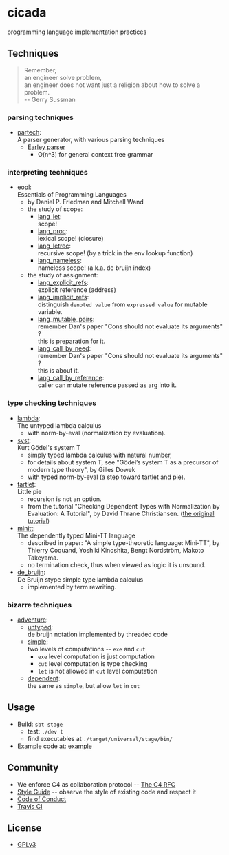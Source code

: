 # cicada

programming language implementation practices

## Techniques

> Remember,<br>
> an engineer solve problem,<br>
> an engineer does not want just a religion about how to solve a problem.<br>
> -- Gerry Sussman

### parsing techniques

- [partech](https://github.com/xieyuheng/cicada/tree/master/src/main/scala/xieyuheng/partech):<br>
  A parser generator, with various parsing techniques
  - [Earley parser](https://github.com/xieyuheng/cicada/tree/master/src/main/scala/xieyuheng/partech/parsing_techniques/Earley.scala)
    - O(n^3) for general context free grammar

### interpreting techniques

- [eopl](https://github.com/xieyuheng/cicada/tree/master/src/main/scala/xieyuheng/eopl):<br>
  Essentials of Programming Languages
  - by Daniel P. Friedman and Mitchell Wand
  - the study of scope:
    - [lang_let](https://github.com/xieyuheng/cicada/tree/master/src/main/scala/xieyuheng/eopl/lang_let):<br>
      scope!
    - [lang_proc](https://github.com/xieyuheng/cicada/tree/master/src/main/scala/xieyuheng/eopl/lang_proc):<br>
      lexical scope! (closure)
    - [lang_letrec](https://github.com/xieyuheng/cicada/tree/master/src/main/scala/xieyuheng/eopl/lang_letrec):<br>
      recursive scope! (by a trick in the env lookup function)
    - [lang_nameless](https://github.com/xieyuheng/cicada/tree/master/src/main/scala/xieyuheng/eopl/lang_nameless):<br>
      nameless scope! (a.k.a. de bruijn index)
  - the study of assignment:
    - [lang_explicit_refs](https://github.com/xieyuheng/cicada/tree/master/src/main/scala/xieyuheng/eopl/lang_explicit_refs):<br>
      explicit reference (address)
    - [lang_implicit_refs](https://github.com/xieyuheng/cicada/tree/master/src/main/scala/xieyuheng/eopl/lang_implicit_refs):<br>
      distinguish `denoted value` from `expressed value` for mutable variable.
    - [lang_mutable_pairs](https://github.com/xieyuheng/cicada/tree/master/src/main/scala/xieyuheng/eopl/lang_mutable_pairs):<br>
      remember Dan's paper "Cons should not evaluate its arguments" ? <br>
      this is preparation for it.
    - [lang_call_by_need](https://github.com/xieyuheng/cicada/tree/master/src/main/scala/xieyuheng/eopl/lang_call_by_need):<br>
      remember Dan's paper "Cons should not evaluate its arguments" ? <br>
      this is about it.
    - [lang_call_by_reference](https://github.com/xieyuheng/cicada/tree/master/src/main/scala/xieyuheng/eopl/lang_call_by_reference):<br>
      caller can mutate reference passed as arg into it.

### type checking techniques

- [lambda](https://github.com/xieyuheng/cicada/tree/master/src/main/scala/xieyuheng/lambda):<br>
  The untyped lambda calculus
  - with norm-by-eval (normalization by evaluation).
- [syst](https://github.com/xieyuheng/cicada/tree/master/src/main/scala/xieyuheng/syst):<br>
  Kurt Gödel's system T
  - simply typed lambda calculus with natural number,
  - for details about system T, see "Gödel’s system T as a precursor of modern type theory", by Gilles Dowek
  - with typed norm-by-eval (a step toward tartlet and pie).
- [tartlet](https://github.com/xieyuheng/cicada/tree/master/src/main/scala/xieyuheng/tartlet):<br>
  Little pie
  - recursion is not an option.
  - from the tutorial "Checking Dependent Types with Normalization by Evaluation: A Tutorial",
    by David Thrane Christiansen.
    ([the original tutorial](http://davidchristiansen.dk/tutorials/nbe))
- [minitt](https://github.com/xieyuheng/cicada/tree/master/src/main/scala/xieyuheng/minitt):<br>
  The dependently typed Mini-TT language
  - described in paper: "A simple type-theoretic language: Mini-TT",
    by Thierry Coquand, Yoshiki Kinoshita, Bengt Nordström, Makoto Takeyama.
  - no termination check, thus when viewed as logic it is unsound.
- [de_bruijn](https://github.com/xieyuheng/cicada/tree/master/src/main/scala/xieyuheng/de_bruijn):<br>
  De Bruijn stype simple type lambda calculus
  - implemented by term rewriting.

### bizarre techniques

- [adventure](https://github.com/xieyuheng/cicada/tree/master/src/main/scala/xieyuheng/adventure):<br>
  - [untyped](https://github.com/xieyuheng/cicada/tree/master/src/main/scala/xieyuheng/adventure/untyped):<br>
    de bruijn notation implemented by threaded code
  - [simple](https://github.com/xieyuheng/cicada/tree/master/src/main/scala/xieyuheng/adventure/simple):<br>
    two levels of computations -- `exe` and `cut`
    - `exe` level computation is just computation
    - `cut` level computation is type checking
    - `let` is not allowed in `cut` level computation
  - [dependent](https://github.com/xieyuheng/cicada/tree/master/src/main/scala/xieyuheng/adventure/dependent):<br>
    the same as `simple`, but allow `let` in `cut`

## Usage

- Build: `sbt stage`
  - test: `./dev t`
  - find executables at `./target/universal/stage/bin/`
- Example code at: [example](https://github.com/xieyuheng/cicada/tree/master/example)

## Community

- We enforce C4 as collaboration protocol -- [The C4 RFC](https://rfc.zeromq.org/spec:42/C4)
- [Style Guide](STYLE-GUIDE.md) -- observe the style of existing code and respect it
- [Code of Conduct](CODE-OF-CONDUCT.md)
- [Travis CI](https://travis-ci.org/xieyuheng/cicada)

## License

- [GPLv3](LICENSE)
